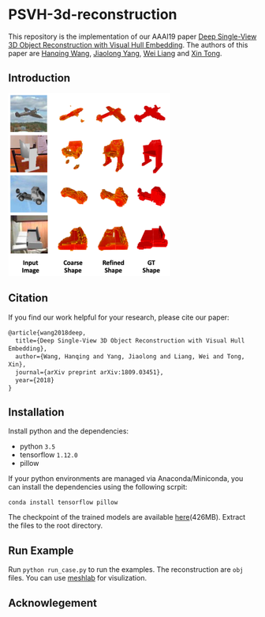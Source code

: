 # PSVH-3d-reconstruction
This repository is the implementation of our AAAI19 paper [Deep Single-View 3D Object Reconstruction with Visual Hull Embedding](https://arxiv.org/pdf/1809.03451.pdf). The authors of this paper are [Hanqing Wang](https://qweas120.github.io), [Jiaolong Yang](http://jlyang.org/), [Wei Liang](http://iitlab.bit.edu.cn/mcislab/~liangwei/) and [Xin Tong](http://www.xtong.info/).

## Introduction

<!-- ![image](./readme/img/results/result.png) -->
<img src="./readme/img/results/result.png" width="65%">

## Citation
If you find our work helpful for your research, please cite our paper:
```
@article{wang2018deep,
  title={Deep Single-View 3D Object Reconstruction with Visual Hull Embedding},
  author={Wang, Hanqing and Yang, Jiaolong and Liang, Wei and Tong, Xin},
  journal={arXiv preprint arXiv:1809.03451},
  year={2018}
}

```
## Installation
Install python and the dependencies:
- python `3.5`
- tensorflow `1.12.0`
- pillow

If your python environments are managed via Anaconda/Miniconda, you can install the dependencies using the following scrpit:
``` shell
conda install tensorflow pillow
```
The checkpoint of the trained models are available [here](https://drive.google.com/open?id=1TJEUUhmZL8WJgQbsrRX9D_GKAiqE8Gic)(426MB). Extract the files to the root directory.

## Run Example

Run `python run_case.py` to run the examples. The reconstruction are `obj` files. You can use [meshlab](http://www.meshlab.net/) for visulization.

## Acknowlegement



